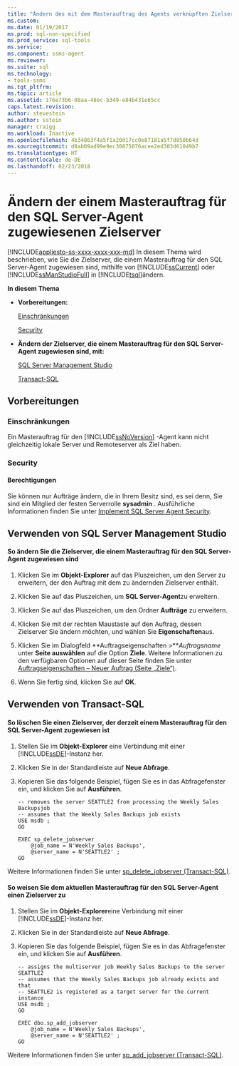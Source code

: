 ```yaml
---
title: "Ändern des mit dem Masterauftrag des Agents verknüpften Zielservers | Microsoft-Dokumentation"
ms.custom: 
ms.date: 01/19/2017
ms.prod: sql-non-specified
ms.prod_service: sql-tools
ms.service: 
ms.component: ssms-agent
ms.reviewer: 
ms.suite: sql
ms.technology:
- tools-ssms
ms.tgt_pltfrm: 
ms.topic: article
ms.assetid: 176e73b6-08aa-48ec-b349-e84b431e65cc
caps.latest.revision: 
author: stevestein
ms.author: sstein
manager: craigg
ms.workload: Inactive
ms.openlocfilehash: 4b34863f4a5f1a20d17cc0e87181a5f7d850b64d
ms.sourcegitcommit: d8ab09ad99e9ec30875076acee2ed303d61049b7
ms.translationtype: HT
ms.contentlocale: de-DE
ms.lasthandoff: 02/23/2018
---
```

# <a name="modify-the-target-servers-associated-with-a-sql-server-agent-master-job"></a>Ändern der einem Masterauftrag für den SQL Server-Agent zugewiesenen Zielserver
[!INCLUDE[appliesto-ss-xxxx-xxxx-xxx-md](../../includes/appliesto-ss-xxxx-xxxx-xxx-md.md)]
In diesem Thema wird beschrieben, wie Sie die Zielserver, die einem Masterauftrag für den SQL Server-Agent zugewiesen sind, mithilfe von [!INCLUDE[ssCurrent](../../includes/sscurrent_md.md)] oder [!INCLUDE[ssManStudioFull](../../includes/ssmanstudiofull_md.md)] in [!INCLUDE[tsql](../../includes/tsql_md.md)]ändern.  
  
**In diesem Thema**  
  
-   **Vorbereitungen:**  
  
    [Einschränkungen](#Restrictions)  
  
    [Security](#Security)  
  
-   **Ändern der Zielserver, die einem Masterauftrag für den SQL Server-Agent zugewiesen sind, mit:**  
  
    [SQL Server Management Studio](#SSMSProcedure)  
  
    [Transact-SQL](#TsqlProcedure)  
  
## <a name="BeforeYouBegin"></a>Vorbereitungen  
  
### <a name="Restrictions"></a>Einschränkungen  
Ein Masterauftrag für den [!INCLUDE[ssNoVersion](../../includes/ssnoversion_md.md)] -Agent kann nicht gleichzeitig lokale Server und Remoteserver als Ziel haben.  
  
### <a name="Security"></a>Security  
  
#### <a name="Permissions"></a>Berechtigungen  
Sie können nur Aufträge ändern, die in Ihrem Besitz sind, es sei denn, Sie sind ein Mitglied der festen Serverrolle **sysadmin** . Ausführliche Informationen finden Sie unter [Implement SQL Server Agent Security](../../ssms/agent/implement-sql-server-agent-security.md).  
  
## <a name="SSMSProcedure"></a>Verwenden von SQL Server Management Studio  
  
#### <a name="to-modify-the-target-servers-associated-with-a-sql-server-agent-master-job"></a>So ändern Sie die Zielserver, die einem Masterauftrag für den SQL Server-Agent zugewiesen sind  
  
1.  Klicken Sie im **Objekt-Explorer** auf das Pluszeichen, um den Server zu erweitern, der den Auftrag mit dem zu ändernden Zielserver enthält.  
  
2.  Klicken Sie auf das Pluszeichen, um **SQL Server-Agent**zu erweitern.  
  
3.  Klicken Sie auf das Pluszeichen, um den Ordner **Aufträge** zu erweitern.  
  
4.  Klicken Sie mit der rechten Maustaste auf den Auftrag, dessen Zielserver Sie ändern möchten, und wählen Sie **Eigenschaften**aus.  
  
5.  Klicken Sie im Dialogfeld **Auftragseigenschaften >***Auftragsname* unter **Seite auswählen** auf die Option **Ziele**. Weitere Informationen zu den verfügbaren Optionen auf dieser Seite finden Sie unter [Auftragseigenschaften – Neuer Auftrag &#40;Seite „Ziele“&#41;](../../ssms/agent/job-properties-new-job-targets-page.md).  
  
6.  Wenn Sie fertig sind, klicken Sie auf **OK**.  
  
## <a name="TsqlProcedure"></a>Verwenden von Transact-SQL  
  
#### <a name="to-delete-a-target-server-currently-associated-with-a-sql-server-agent-master-job"></a>So löschen Sie einen Zielserver, der derzeit einem Masterauftrag für den SQL Server-Agent zugewiesen ist  
  
1.  Stellen Sie im **Objekt-Explorer** eine Verbindung mit einer [!INCLUDE[ssDE](../../includes/ssde_md.md)]-Instanz her.  
  
2.  Klicken Sie in der Standardleiste auf **Neue Abfrage**.  
  
3.  Kopieren Sie das folgende Beispiel, fügen Sie es in das Abfragefenster ein, und klicken Sie auf **Ausführen**.  
  
    ```  
    -- removes the server SEATTLE2 from processing the Weekly Sales Backupsjob   
    -- assumes that the Weekly Sales Backups job exists  
    USE msdb ;  
    GO  
  
    EXEC sp_delete_jobserver  
        @job_name = N'Weekly Sales Backups',  
        @server_name = N'SEATTLE2' ;  
    GO  
    ```  
  
Weitere Informationen finden Sie unter [sp_delete_jobserver (Transact-SQL)](http://msdn.microsoft.com/en-us/6d63ed32-68cf-4d8f-aa40-05a3826e05b8).  
  
#### <a name="to-associate-a-target-server-with-the-current-sql-server-agent-master-job"></a>So weisen Sie dem aktuellen Masterauftrag für den SQL Server-Agent einen Zielserver zu  
  
1.  Stellen Sie im **Objekt-Explorer**eine Verbindung mit einer [!INCLUDE[ssDE](../../includes/ssde_md.md)]-Instanz her.  
  
2.  Klicken Sie in der Standardleiste auf **Neue Abfrage**.  
  
3.  Kopieren Sie das folgende Beispiel, fügen Sie es in das Abfragefenster ein, und klicken Sie auf **Ausführen**.  
  
    ```  
    -- assigns the multiserver job Weekly Sales Backups to the server SEATTLE2   
    -- assumes that the Weekly Sales Backups job already exists and that   
    -- SEATTLE2 is registered as a target server for the current instance  
    USE msdb ;  
    GO  
  
    EXEC dbo.sp_add_jobserver  
        @job_name = N'Weekly Sales Backups',  
        @server_name = N'SEATTLE2' ;  
    GO  
    ```  
  
Weitere Informationen finden Sie unter [sp_add_jobserver (Transact-SQL)](http://msdn.microsoft.com/en-us/485252cc-0081-490a-9bd1-cbbd68eea286).  
  
